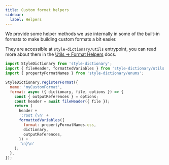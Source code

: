 ```yaml
---
title: Custom format helpers
sidebar:
  label: Helpers
---
```


We provide some helper methods we use internally in some of the built-in formats to make building custom formats a bit easier.

They are accessible at `style-dictionary/utils` entrypoint, you can read more about them in the [Utils -> Format Helpers](/reference/utils/format-helpers) docs.

```javascript
import StyleDictionary from 'style-dictionary';
import { fileHeader, formattedVariables } from 'style-dictionary/utils';
import { propertyFormatNames } from 'style-dictionary/enums';

StyleDictionary.registerFormat({
  name: 'myCustomFormat',
  format: async ({ dictionary, file, options }) => {
    const { outputReferences } = options;
    const header = await fileHeader({ file });
    return (
      header +
      ':root {\n' +
      formattedVariables({
        format: propertyFormatNames.css,
        dictionary,
        outputReferences,
      }) +
      '\n}\n'
    );
  },
});
```
